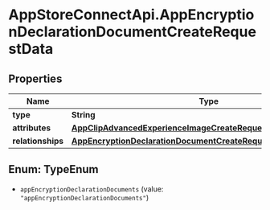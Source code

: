 # AppStoreConnectApi.AppEncryptionDeclarationDocumentCreateRequestData

## Properties

Name | Type | Description | Notes
------------ | ------------- | ------------- | -------------
**type** | **String** |  | 
**attributes** | [**AppClipAdvancedExperienceImageCreateRequestDataAttributes**](AppClipAdvancedExperienceImageCreateRequestDataAttributes.md) |  | 
**relationships** | [**AppEncryptionDeclarationDocumentCreateRequestDataRelationships**](AppEncryptionDeclarationDocumentCreateRequestDataRelationships.md) |  | 



## Enum: TypeEnum


* `appEncryptionDeclarationDocuments` (value: `"appEncryptionDeclarationDocuments"`)




